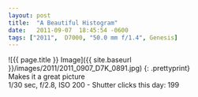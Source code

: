 ```yaml
---
layout: post
title:  "A Beautiful Histogram"
date:   2011-09-07  18:45:54 -0600
tags: ["2011",  D7000, "50.0 mm f/1.4", Genesis]
---
```

![{{ page.title }} Image]({{ site.baseurl }}/images/2011/2011_0907_D7K_0891.jpg)
{: .prettyprint}  
Makes it a great picture  
1/30 sec, f/2.8, ISO 200 - Shutter clicks this day: 199